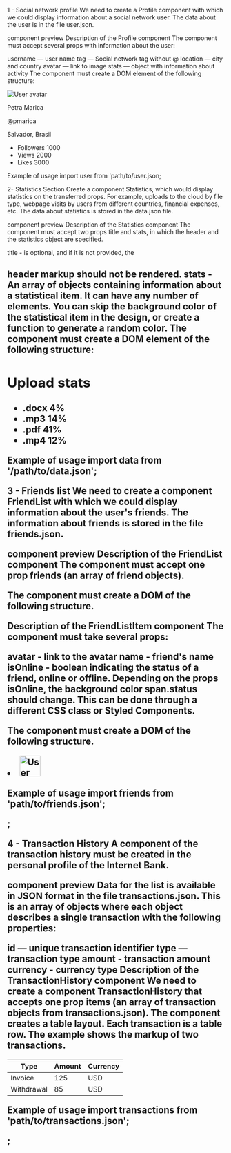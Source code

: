 1 - Social network profile We need to create a Profile component with which we
could display information about a social network user. The data about the user
is in the file user.json.

component preview Description of the Profile component The component must accept
several props with information about the user:

username — user name tag — Social network tag without @ location — city and
country avatar — link to image stats — object with information about activity
The component must create a DOM element of the following structure:

<div class="profile">
  <div class="description">
    <img
      src="https://cdn-icons-png.flaticon.com/512/1077/1077012.png"
      alt="User avatar"
      class="avatar"
    />
    <p class="name">Petra Marica</p>
    <p class="tag">@pmarica</p>
    <p class="location">Salvador, Brasil</p>
  </div>

  <ul class="stats">
    <li>
      <span class="label">Followers</span>
      <span class="quantity">1000</span>
    </li>
    <li>
      <span class="label">Views</span>
      <span class="quantity">2000</span>
    </li>
    <li>
      <span class="label">Likes</span>
      <span class="quantity">3000</span>
    </li>
  </ul>
</div>

Example of usage import user from 'path/to/user.json;

<Profile
  username={user.username}
  tag={user.tag}
  location={user.location}
  avatar={user.avatar}
  stats={user.stats}
/>

2- Statistics Section Create a component Statistics, which would display
statistics on the transferred props. For example, uploads to the cloud by file
type, webpage visits by users from different countries, financial expenses, etc.
The data about statistics is stored in the data.json file.

component preview Description of the Statistics component The component must
accept two props title and stats, in which the header and the statistics object
are specified.

title - is optional, and if it is not provided, the <h2> header markup should
not be rendered. stats - An array of objects containing information about a
statistical item. It can have any number of elements. You can skip the
background color of the statistical item in the design, or create a function to
generate a random color. The component must create a DOM element of the
following structure:

<section class="statistics">
  <h2 class="title">Upload stats</h2>

  <ul class="stat-list">
    <li class="item">
      <span class="label">.docx</span>
      <span class="percentage">4%</span>
    </li>
    <li class="item">
      <span class="label">.mp3</span>
      <span class="percentage">14%</span>
    </li>
    <li class="item">
      <span class="label">.pdf</span>
      <span class="percentage">41%</span>
    </li>
    <li class="item">
      <span class="label">.mp4</span>
      <span class="percentage">12%</span>
    </li>
  </ul>
</section>

Example of usage import data from '/path/to/data.json';

<Statistics title="Upload stats" stats={data} />
<Statistics stats={data} />

3 - Friends list We need to create a component FriendList with which we could
display information about the user's friends. The information about friends is
stored in the file friends.json.

component preview Description of the FriendList component The component must
accept one prop friends (an array of friend objects).

The component must create a DOM of the following structure.

<ul class="friend-list">
  <!-- Any number of FriendListItem -->
</ul>

Description of the FriendListItem component The component must take several
props:

avatar - link to the avatar name - friend's name isOnline - boolean indicating
the status of a friend, online or offline. Depending on the props isOnline, the
background color span.status should change. This can be done through a different
CSS class or Styled Components.

The component must create a DOM of the following structure.

<li class="item">
  <span class="status"></span>
  <img class="avatar" src="" alt="User avatar" width="48" />
  <p class="name"></p>
</li>

Example of usage import friends from 'path/to/friends.json';

<FriendList friends={friends} />;

4 - Transaction History A component of the transaction history must be created
in the personal profile of the Internet Bank.

component preview Data for the list is available in JSON format in the file
transactions.json. This is an array of objects where each object describes a
single transaction with the following properties:

id — unique transaction identifier type — transaction type amount - transaction
amount currency - currency type Description of the TransactionHistory component
We need to create a component TransactionHistory that accepts one prop items (an
array of transaction objects from transactions.json). The component creates a
table layout. Each transaction is a table row. The example shows the markup of
two transactions.

<table class="transaction-history">
  <thead>
    <tr>
      <th>Type</th>
      <th>Amount</th>
      <th>Currency</th>
    </tr>
  </thead>

  <tbody>
    <tr>
      <td>Invoice</td>
      <td>125</td>
      <td>USD</td>
    </tr>
    <tr>
      <td>Withdrawal</td>
      <td>85</td>
      <td>USD</td>
    </tr>
  </tbody>
</table>

Example of usage import transactions from 'path/to/transactions.json';

<TransactionHistory items={transactions} />;
